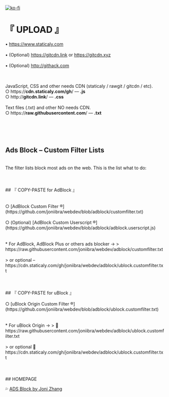 [![ko-fi](https://upload.wikimedia.org/wikipedia/commons/thumb/e/e7/Instagram_logo_2016.svg/132px-Instagram_logo_2016.svg.png)](https://instagram.com/joniibra)


# 『 UPLOAD 』

•  https://www.staticaly.com
<br /><br />•  (Optional) https://gitcdn.link or https://gitcdn.xyz
<br /><br />•  (Optional) http://githack.com
<br /><br /><br />

JavaScript, CSS and other needs CDN (staticaly / rawgit / gitcdn / etc).
<br />
○  https://<b>cdn.staticaly.com/gh</b>/  ––  <b>.js</b>
<br />
○  http://<b>gitcdn.link</b>/  ––  <b>.css</b>
<br /><br />
Text files (.txt) and other NO needs CDN.
<br />
○  https://<b>raw.githubusercontent.com</b>/  ––  <b>.txt</b>
<br /><br /><br /><br /><br />


## Ads Block – Custom Filter Lists
<br />
The filter lists block most ads on the web. This is the list what to do:
<br />
<br />
<br />
<br />
## 『 COPY-PASTE for AdBlock 』
<br />
<br />
<br />○  [AdBlock Custom Filter ®](https://github.com/joniibra/webdev/blob/adblock/customfilter.txt)
<br />
<br />○  (Optional) [AdBlock Custom Userscript ®](https://github.com/joniibra/webdev/blob/adblock/adblock.userscript.js)
<br />
<br />
<br />
*  For AdBlock, AdBlock Plus or others ads blocker →
> https://raw.githubusercontent.com/joniibra/webdev/adblock/customfilter.txt<br />
<br />
> or optional – https://cdn.staticaly.com/gh/joniibra/webdev/adblock/ublock.customfilter.txt
<br />
<br />
<br />
<br />
## 『 COPY-PASTE for uBlock 』
<br />
<br />
○  [uBlock Origin Custom Filter ®](https://github.com/joniibra/webdev/blob/adblock/ublock.customfilter.txt)
<br />
<br />
<br />
*  For uBlock Origin →
> 🍇  https://raw.githubusercontent.com/joniibra/webdev/adblock/ublock.customfilter.txt<br />
<br />
> or optional 🍇  https://cdn.staticaly.com/gh/joniibra/webdev/adblock/ublock.customfilter.txt
<br />
<br />
<br />
<br />
## HOMEPAGE

💦  [ADS Block by Joni Zhang](https://github.com/joniibra/webdev/tree/adblock)
<br />
